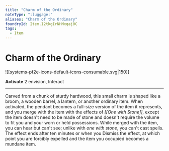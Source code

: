 ```yaml
---
title: "Charm of the Ordinary"
noteType: ":luggage:"
aliases: "Charm of the Ordinary"
foundryId: Item.I2tkgIrNHMxqaj0C
tags:
  - Item
---
```


# Charm of the Ordinary
![[systems-pf2e-icons-default-icons-consumable.svg|150]]

**Activate** 2 envision, Interact

* * *

Carved from a chunk of sturdy hardwood, this small charm is shaped like a broom, a wooden barrel, a lantern, or another ordinary item. When activated, the pendant becomes a full-size version of the item it represents, and you merge with the item with the effects of _[[One with Stone]]_, except the item doesn't need to be made of stone and doesn't require the volume to fit you and your worn or held possessions. While merged with the item, you can hear but can't see; unlike with _one with stone_, you can't cast spells. The effect ends after ten minutes or when you Dismiss the effect, at which point you are forcibly expelled and the item you occupied becomes a mundane item.
